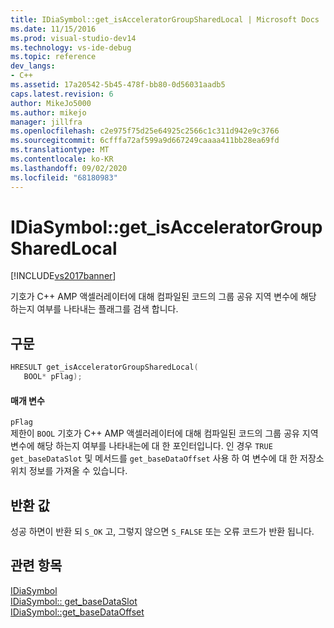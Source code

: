 ```yaml
---
title: IDiaSymbol::get_isAcceleratorGroupSharedLocal | Microsoft Docs
ms.date: 11/15/2016
ms.prod: visual-studio-dev14
ms.technology: vs-ide-debug
ms.topic: reference
dev_langs:
- C++
ms.assetid: 17a20542-5b45-478f-bb80-0d56031aadb5
caps.latest.revision: 6
author: MikeJo5000
ms.author: mikejo
manager: jillfra
ms.openlocfilehash: c2e975f75d25e64925c2566c1c311d942e9c3766
ms.sourcegitcommit: 6cfffa72af599a9d667249caaaa411bb28ea69fd
ms.translationtype: MT
ms.contentlocale: ko-KR
ms.lasthandoff: 09/02/2020
ms.locfileid: "68180983"
---
```

# <a name="idiasymbolget_isacceleratorgroupsharedlocal"></a>IDiaSymbol::get_isAcceleratorGroupSharedLocal
[!INCLUDE[vs2017banner](../../includes/vs2017banner.md)]

기호가 C++ AMP 액셀러레이터에 대해 컴파일된 코드의 그룹 공유 지역 변수에 해당 하는지 여부를 나타내는 플래그를 검색 합니다.  
  
## <a name="syntax"></a>구문  
  
```cpp  
HRESULT get_isAcceleratorGroupSharedLocal(   
   BOOL* pFlag);  
```  
  
#### <a name="parameters"></a>매개 변수  
 `pFlag`  
 제한이 `BOOL` 기호가 C++ AMP 액셀러레이터에 대해 컴파일된 코드의 그룹 공유 지역 변수에 해당 하는지 여부를 나타내는에 대 한 포인터입니다. 인 경우 `TRUE` `get_baseDataSlot` 및 메서드를 `get_baseDataOffset` 사용 하 여 변수에 대 한 저장소 위치 정보를 가져올 수 있습니다.  
  
## <a name="return-value"></a>반환 값  
 성공 하면이 반환 되 `S_OK` 고, 그렇지 않으면 `S_FALSE` 또는 오류 코드가 반환 됩니다.  
  
## <a name="see-also"></a>관련 항목  
 [IDiaSymbol](../../debugger/debug-interface-access/idiasymbol.md)   
 [IDiaSymbol:: get_baseDataSlot](../../debugger/debug-interface-access/idiasymbol-get-basedataslot.md)   
 [IDiaSymbol::get_baseDataOffset](../../debugger/debug-interface-access/idiasymbol-get-basedataoffset.md)
